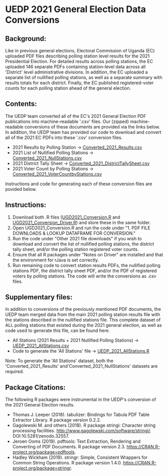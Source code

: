 # UEDP 2021 General Election Data Conversions
## Background:
Like in previous general elections, Electoral Commission of Uganda (EC) uploaded PDF files describing polling station level results for the 2021 Presidential Election. For detailed results across polling stations, the EC uploaded 146 separate PDFs containing station-level data across all 'District' level administrative divisions. In addition, the EC uploaded a separate list of nullified polling stations, as well as a separate summary with results totals for each district. Finally, the EC published registered-voter counts for each polling station ahead of the general election.

## Contents:
The UEDP team converted all of the EC's 2021 General Election PDF publications into machine-readable '.csv' files. Our (zipped) machine-readable conversions of these documents are provided via the links below. In addition, the UEDP team has provided our code to download and convert all of the 2021 EC PDFs into these '.csv' conversion files.
* 2021 Results by Polling Station &#8594; [Converted_2021_Results.csv](https://github.com/bt-IRI/UEDP/raw/master/Original%20File%20Conversions/2021%20File%20Conversions/Converted_2021_Results.7z)
* 2021 List of Nullified Polling Stations &#8594; [Converted_2021_NullStations.csv](https://github.com/bt-IRI/UEDP/raw/master/Original%20File%20Conversions/2021%20File%20Conversions/Converted_2021_NullStations.7z)
* 2021 District Tally Sheet &#8594; [Converted_2021_DistrictTallySheet.csv](https://github.com/bt-IRI/UEDP/raw/master/Original%20File%20Conversions/2021%20File%20Conversions/Converted_2021_DistrictTallySheet.7z)
* 2021 Voter Count by Polling Stations &#8594; [Converted_2021_VoterCountbyStations.csv](https://github.com/bt-IRI/UEDP/raw/master/Original%20File%20Conversions/2021%20File%20Conversions/Converted_2021_VoterCountbyStations.7z)

Instructions and code for generating each of these conversion files are povided below.

## Instructions:
1. Download both .R files ([UGD2021_Conversion.R](https://github.com/bt-IRI/UEDP/blob/master/Original%20File%20Conversions/2021%20File%20Conversions/UGD2021_Conversion.R) and [UGD2021_Conversion_Driver.R](https://github.com/bt-IRI/UEDP/blob/master/Original%20File%20Conversions/2021%20File%20Conversions/UGD2021_Conversion_Driver.R)) and store these in the same folder.
2. Open UGD2021_Conversion.R and run the code under "1. PDF FILE DOWNLOADS & LOOKUP DATAFRAME FOR CONVERSION." 
3. Run the code under "Other 2021 file downloads" if you wish to download and convert the list of nullified polling stations, the district tally sheet, and/or the polling station registered voter counts.
4. Ensure that all R packages under "Notes on Driver" are installed and that the environment for rJava is set correctly.
5. Run remaining code to convert station results PDFs, the nullified polling stations PDF, the district tally sheet PDF, and/or the PDF of registered voters by polling stations. The code will write the conversions as .csv files.

## Supplementary files:
In addition to conversions of the previously mentioned PDF documents, the UEDP team merged data from the main 2021 polling station results file with the stations described in the nullified stations file. This complete dataset of ALL polling stations that existed during the 2021 general election,  as well as code used to generate this file, can be found here.
* All Stations (2021 Results + 2021 Nullified Polling Stations) &#8594; [UEDP_2021_AllStations.csv](https://github.com/bt-IRI/UEDP/raw/master/Original%20File%20Conversions/2021%20File%20Conversions/UEDP_2021_AllStations.7z)
* Code to generate the 'All Stations' file &#8594; [UEDP_2021_AllStations.R](https://github.com/bt-IRI/UEDP/blob/master/Original%20File%20Conversions/2021%20File%20Conversions/UEDP_2021_Assembly.R)

Note: To generate the 'All Stations' dataset, both the 'Converted_2021_Results' and'Converted_2021_NullStations' datasets are required. 

## Package Citations:
The following R packages were instrumental in the UEDP's conversion of the 2021 General Election results.
* Thomas J. Leeper (2018). tabulizer: Bindings for Tabula PDF Table Extractor Library. R package version 0.2.2.
* Gagolewski M. and others (2018). R package stringi: Character string processing facilities. http://www.gagolewski.com/software/stringi/. DOI:10.5281/zenodo.32557.
* Jeroen Ooms (2019). pdftools: Text Extraction, Rendering and Converting of PDF Documents. R package version 2.3.
  https://CRAN.R-project.org/package=pdftools.
* Hadley Wickham (2019). stringr: Simple, Consistent Wrappers for Common String Operations. R package version 1.4.0. https://CRAN.R-project.org/package=stringr.

